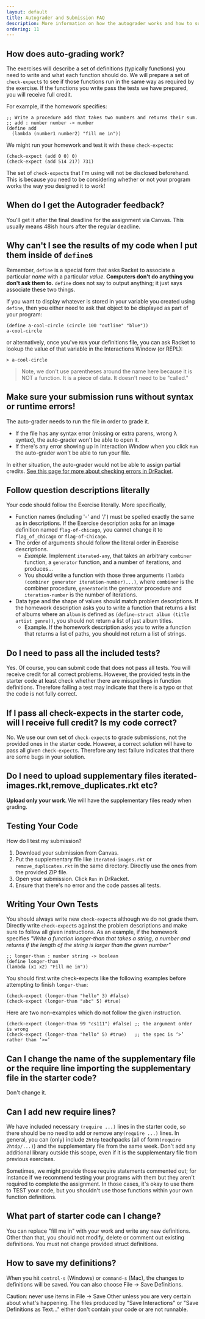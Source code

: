 ```yaml
---
layout: default
title: Autograder and Submission FAQ
description: More information on how the autograder works and how to submit assignments
ordering: 11
---
```


## How does auto-grading work?
The exercises will describe a set of definitions (typically functions) you need to write and what each function should do. We will prepare a set of ​`check-expect​`s to see if those functions run in the same way as required by the exercise. If the functions you write pass the tests we have prepared, you will receive full credit.

For example, if the homework specifies:

```racket
;; Write a procedure add that takes two numbers and returns their sum.
;; add : number number -> number
(define add
  (lambda (number1 number2) "fill me in"))
```

We might run your homework and test it with these `check-expect`s:
```
(check-expect (add 0 0) 0)
(check-expect (add 514 217) 731)
```

The set of ​`check-expect`​s that I'm using will not be disclosed beforehand. This is because you need to be considering whether or not your program works the way you designed it to work!

## When do I get the Autograder feedback?

You'll get it after the final deadline for the assignment via Canvas. This usually means 48ish hours after the regular deadline.

## Why can't I see the results of my code when I put them inside of `define`s

Remember, `define` is a special form that asks Racket to associate a particular _name_ with a particular _value_. **Computers don't do anything you don't ask them to.** `define` does not say to output anything; it just says associate these two things.

If you want to display whatever is stored in your variable you created using `define`, then you either need to ask that object to be displayed as part of your program:

```racket
(define a-cool-circle (circle 100 "outline" "blue"))
a-cool-circle
```

or alternatively, once you've `RUN` your definitions file, you can ask Racket to lookup the value of that variable in the Interactions Window (or REPL):

```Racket
> a-cool-circle
```

> Note, we don't use parentheses around the name here because it is NOT a function. It is a piece of data. It doesn't need to be "called."

## Make sure your submission runs without syntax or runtime errors!

The auto-grader needs to ​run​ the file in order to grade it.
* If the file has ​any​ syntax error (missing or extra parens, wrong λ syntax), the auto-grader won't be able to open it.
* If there's ​any​ error showing up in Interaction Window when you click `Run` the auto-grader won't be able to run your file.

In either situation, the auto-grader would not be able to assign partial credits. [See this page for more about checking errors in DrRacket](https://canvas.northwestern.edu/courses/178849/modules/items/2427333).

## Follow question descriptions literally
Your code should follow the Exercise literally. More specifically,
* Function names (including '-' and '/') must be spelled exactly the same as in descriptions. If the Exercise description asks for an image definition named `flag-of-chicago​`, you cannot change it to `​flag_of_chicago​` or `flag-of-Chicago​`.
* The order of arguments should follow the literal order in Exercise descriptions.
  * _Example._ Implement​ `​iterated-any​`, that takes an arbitrary `combiner` function, a `generator` function, and a number of iterations, and produces...
  * You should write a function with those three arguments `(lambda (combiner generator iteration-number)...)`, where `​combiner​` is the combiner procedure, `​generator​` is the generator procedure and `​iteration-number​` is the number of iterations.
* Data type and the shape of values should match problem descriptions. If the homework description asks you to write a function that returns a list of album​s where an `album` is defined as `(define-struct album (title artist genre))`, you should not return a list of just album titles.
  * Example. If the homework description asks you to write a function that returns a list of paths, you should not return a list of strings.

## Do I need to pass all the included tests?

Yes. Of course, you can submit code that does not pass all tests. You will receive credit for all correct problems. However, the provided tests in the starter code at least check whether there are misspellings in function definitions. Therefore failing a test may indicate that there is a typo or that the code is not fully correct.
## If I pass all ​check-expect​s in the starter code, will I receive full credit? Is my code correct?

No. We use our own set of `​check-expect`​s to grade submissions, not the provided ones in the starter code. However, a correct solution will have to pass all given `​check-expect`​s. Therefore any test failure indicates that there are some bugs in your solution.

## Do I need to upload supplementary files iterated-images.rkt​, ​remove_duplicates.rkt​ etc?

**Upload only your work**. We will have the supplementary files ready when grading.

## Testing Your Code
How do I test my submission?
1. Download your submission from Canvas.
2. Put the supplementary file like `​iterated-images.rkt​` or `remove_duplicates.rkt​` in the same directory. Directly use the ones from the provided ZIP file.
3. Open your submission. Click `Run` in DrRacket.
4. Ensure that there's no error and the code passes all tests.

## Writing Your Own Tests
You should always write new `check-expect`s although we do not grade them. Directly write `check-expect​`s against the problem descriptions and make sure to follow all given instructions. As an example, if the homework specifies _"Write a function longer-than that takes a string, a number and returns if the length of the string is larger than the given number"_
```racket
;; longer-than : number string -> boolean
(define longer-than
(lambda (x1 x2) "Fill me in"))
```
You should first write ​check-expect​s like the following examples before attempting to finish `longer-than`​:
```racket
(check-expect (longer-than "hello" 3) #false)
(check-expect (longer-than "abc" 5) #true)
```

Here are two non-examples which do not follow the given instruction.
```
(check-expect (longer-than 99 "cs111") #false) ;; the argument order is wrong
(check-expect (longer-than "hello" 5) #true)   ;; the spec is ‘>’ rather than ‘>=’
```

## Can I change the name of the supplementary file or the ​require line importing the supplementary file in the starter code?
Don't change it.

## Can I add new ​require​ lines?
We have included necessary ​`(require ...)`​ lines in the starter code, so there should be no need to add or remove any ​`(require ...)`​ lines. In general, you can (only) include `2htdp` teachpacks (all of form ​`(require 2htdp/...)​`) and the supplementary file from the same week. Don't add any additional library outside this scope, even if it is the supplementary file from previous exercises.

Sometimes, we might provide those require statements commented out; for instance if we recommend testing your programs with them but they aren't required to complete the assignment. In those cases, it's okay to use them to TEST your code, but you shouldn't use those functions within your own function definitions.

## What part of starter code can I change?
You can replace ​"fill me in"​ with your work and write any new definitions. Other than that, you ​should not​ modify, delete or comment out existing definitions. You ​must not​ change provided struct definitions.

## How to save my definitions?
When you hit `control-s` (Windows) or `command-s` (Mac), the changes to definitions will be saved. You can also choose File -> Save Definitions.

Caution: ​never ​use items in File -> Save Other unless you are very certain about what's happening. The files produced by "Save Interactions" or "Save Definitions as Text..." either don't contain your code or are not runnable.
